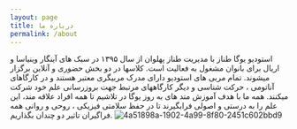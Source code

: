 ```yaml
---
layout: page
title: درباره ما
permalink: /about
---
```

استودیو یوگا طناز با مدیریت طناز پهلوان  از سال ۱۳۹۵ در سبک های آینگار وینیاسا و اریال برای بانوان مشغول به فعالیت است.
کلاسها در دو بخش حضوری و آنلاین برگزار میشوند. تمام مربی های استودیو دارای مدرک مربیگری معتبر هستند و در کارگاهای آناتومی ، حرکت شناسی و دیگر کارگاههای مرتبط جهت بروزرسانی علم خود شرکت میکنند. 
همه ما با هدف آموزش متد های به روز یوگا در تلاشیم تا همه افراد علاقه مند، این علم را به درستی و اصولی فرابگیرند تا در حفظ سلامتی فیزیکی ، روحی و روانی همه فراگیران  تاثیر دو چندان بگذاریم. ![4a51898a-1902-4a99-8f80-2451c602bbd9](https://user-images.githubusercontent.com/70021639/186467107-e3de72c6-7974-4d51-9d81-1ce122811a7c.JPG)
